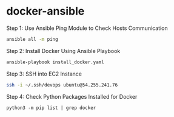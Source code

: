 # docker-ansible

Step 1: Use Ansible Ping Module to Check Hosts Communication
```bash
ansible all -m ping
```

Step 2: Install Docker Using Ansible Playbook
```bash
ansible-playbook install_docker.yaml
```

Step 3: SSH into EC2 Instance
```bash
ssh -i ~/.ssh/devops ubuntu@54.255.241.76
```

Step 4: Check Python Packages Installed for Docker
```
python3 -m pip list | grep docker
```